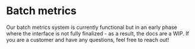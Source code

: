 # Batch metrics

Our batch metrics system is currently functional but in an early phase where the interface is not fully finalized - as a result, the docs are a WIP. If you are a customer and have any questions, feel free to reach out!
